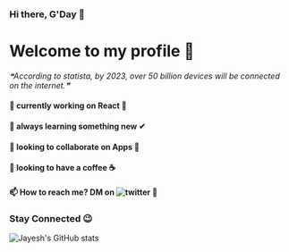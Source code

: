 ### Hi there, G'Day 👋
# Welcome to my profile 🙌

<!--STARTS_HERE_QUOTE_README-->
<i>❝According to statista, by 2023, over 50 billion devices will be connected on the internet.❞</i>
<!--ENDS_HERE_QUOTE_README-->

#### 🔭 currently working on React 🌟
#### 🌱 always learning something new ✔
#### 👯 looking to collaborate on Apps 🎉
#### 🤔 looking to have a coffee ☕
#### 📫 How to reach me? DM on ![twitter](https://twitter.com/jayeshomg) 📱

### Stay Connected 😉

![Jayesh's GitHub stats](https://github-readme-stats.vercel.app/api?username=jayeshtiwari03)
